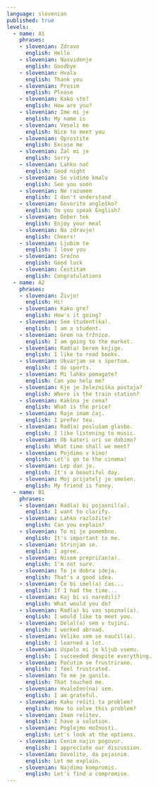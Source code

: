```yaml
---
language: slovenian
published: true
levels:
  - name: A1
    phrases:
    - slovenian: Zdravo
      english: Hello
    - slovenian: Nasvidenje
      english: Goodbye
    - slovenian: Hvala
      english: Thank you
    - slovenian: Prosim
      english: Please
    - slovenian: Kako ste?
      english: How are you?
    - slovenian: Ime mi je
      english: My name is
    - slovenian: Veseli me
      english: Nice to meet you
    - slovenian: Oprostite
      english: Excuse me
    - slovenian: Žal mi je
      english: Sorry
    - slovenian: Lahko noč
      english: Good night
    - slovenian: Se vidimo kmalu
      english: See you soon
    - slovenian: Ne razumem
      english: I don't understand
    - slovenian: Govorite angleško?
      english: Do you speak English?
    - slovenian: Dober tek
      english: Enjoy your meal
    - slovenian: Na zdravje!
      english: Cheers!
    - slovenian: Ljubim te
      english: I love you
    - slovenian: Srečno
      english: Good luck
    - slovenian: Čestitam
      english: Congratulations
  - name: A2
    phrases:
    - slovenian: Živjo!
      english: Hi!
    - slovenian: Kako gre?
      english: How's it going?
    - slovenian: Sem študent(ka).
      english: I am a student.
    - slovenian: Grem na tržnico.
      english: I am going to the market.
    - slovenian: Rad(a) berem knjige.
      english: I like to read books.
    - slovenian: Ukvarjam se s športom.
      english: I do sports.
    - slovenian: Mi lahko pomagate?
      english: Can you help me?
    - slovenian: Kje je železniška postaja?
      english: Where is the train station?
    - slovenian: Kakšna je cena?
      english: What is the price?
    - slovenian: Raje imam čaj.
      english: I prefer tea.
    - slovenian: Rad(a) poslušam glasbo.
      english: I like listening to music.
    - slovenian: Ob kateri uri se dobimo?
      english: What time shall we meet?
    - slovenian: Pojdimo v kino!
      english: Let's go to the cinema!
    - slovenian: Lep dan je.
      english: It's a beautiful day.
    - slovenian: Moj prijatelj je smešen.
      english: My friend is funny.
  - name: B1
    phrases:
    - slovenian: Rad(a) bi pojasnil(a).
      english: I want to clarify.
    - slovenian: Lahko razložite?
      english: Can you explain?
    - slovenian: To mi je pomembno.
      english: It's important to me.
    - slovenian: Strinjam se.
      english: I agree.
    - slovenian: Nisem prepričan(a).
      english: I'm not sure.
    - slovenian: To je dobra ideja.
      english: That's a good idea.
    - slovenian: Če bi imel(a) čas...
      english: If I had the time...
    - slovenian: Kaj bi vi naredili?
      english: What would you do?
    - slovenian: Rad(a) bi vas spoznal(a).
      english: I would like to meet you.
    - slovenian: Delal(a) sem v tujini.
      english: I worked abroad.
    - slovenian: Veliko sem se naučil(a).
      english: I learned a lot.
    - slovenian: Uspelo mi je kljub vsemu.
      english: I succeeded despite everything.
    - slovenian: Počutim se frustrirano.
      english: I feel frustrated.
    - slovenian: To me je ganilo.
      english: That touched me.
    - slovenian: Hvaležen(na) sem.
      english: I am grateful.
    - slovenian: Kako rešiti ta problem?
      english: How to solve this problem?
    - slovenian: Imam rešitev.
      english: I have a solution.
    - slovenian: Poglejmo možnosti.
      english: Let's look at the options.
    - slovenian: Cenim najin pogovor.
      english: I appreciate our discussion.
    - slovenian: Dovolite, da pojasnim.
      english: Let me explain.
    - slovenian: Najdimo kompromis.
      english: Let's find a compromise.
---
```

